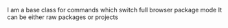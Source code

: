 I am a base class for commands which switch full browser package mode
It can be either raw packages or projects